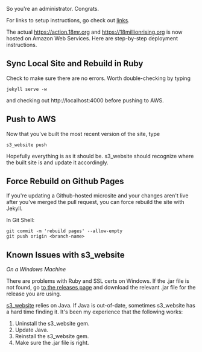 So you're an administrator. Congrats.

For links to setup instructions, go check out [links](links.md).

The actual https://action.18mr.org and https://18millionrising.org is now hosted on Amazon Web Services. Here are step-by-step deployment instructions.

## Sync Local Site and Rebuild in Ruby

Check to make sure there are no errors. Worth double-checking by typing

    jekyll serve -w

and checking out http://localhost:4000 before pushing to AWS.

## Push to AWS

Now that you've built the most recent version of the site, type

    s3_website push

Hopefully everything is as it should be. s3_website should recognize where the built site is and update it accordingly.

## Force Rebuild on Github Pages

If you're updating a Github-hosted microsite and your changes aren't live after you've merged the pull request, you can force rebuild the site with Jekyll.

In Git Shell:

    git commit -m 'rebuild pages' --allow-empty
    git push origin <branch-name>

## Known Issues with s3_website

_On a Windows Machine_

There are problems with Ruby and SSL certs on Windows. If the .jar file is not found, go [to the releases page](https://github.com/laurilehmijoki/s3_website/releases/) and download the relevant .jar file for the release you are using.

[s3_website](https://github.com/laurilehmijoki/s3_website) relies on Java. If Java is out-of-date, sometimes s3_website has a hard time finding it. It's been my experience that the following works:

1. Uninstall the s3_website gem.
2. Update Java.
3. Reinstall the s3_website gem.
4. Make sure the .jar file is right.
